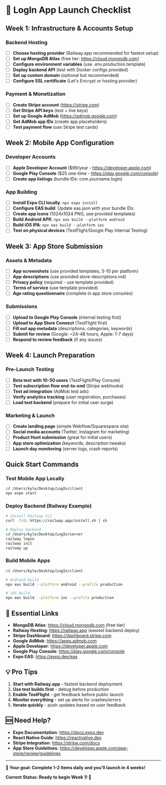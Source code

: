 # 🚀 LogIn App Launch Checklist

## Week 1: Infrastructure & Accounts Setup

### Backend Hosting
- [ ] **Choose hosting provider** (Railway.app recommended for fastest setup)
- [ ] **Set up MongoDB Atlas** (free tier: https://cloud.mongodb.com)
- [ ] **Configure environment variables** (use .env.production.template)
- [ ] **Deploy backend API** (test with Docker configs provided)
- [ ] **Set up custom domain** (optional but recommended)
- [ ] **Configure SSL certificate** (Let's Encrypt or hosting provider)

### Payment & Monetization
- [ ] **Create Stripe account** (https://stripe.com)
- [ ] **Get Stripe API keys** (test + live keys)
- [ ] **Set up Google AdMob** (https://admob.google.com)
- [ ] **Get AdMob app IDs** (create app placeholders)
- [ ] **Test payment flow** (use Stripe test cards)

## Week 2: Mobile App Configuration

### Developer Accounts
- [ ] **Apple Developer Account** ($99/year - https://developer.apple.com)
- [ ] **Google Play Console** ($25 one-time - https://play.google.com/console)
- [ ] **Create app listings** (bundle IDs: com.yourname.login)

### App Building
- [ ] **Install Expo CLI locally**: `npx expo install`
- [ ] **Configure EAS build**: Update eas.json with your bundle IDs
- [ ] **Create app icons** (1024x1024 PNG, use provided templates)
- [ ] **Build Android APK**: `npx eas build --platform android`
- [ ] **Build iOS IPA**: `npx eas build --platform ios`
- [ ] **Test on physical devices** (TestFlight/Google Play Internal Testing)

## Week 3: App Store Submission

### Assets & Metadata
- [ ] **App screenshots** (use provided templates, 5-10 per platform)
- [ ] **App descriptions** (use provided store-descriptions.md)
- [ ] **Privacy policy** (required - use template provided)
- [ ] **Terms of service** (use template provided)
- [ ] **Age rating questionnaire** (complete in app store consoles)

### Submissions
- [ ] **Upload to Google Play Console** (internal testing first)
- [ ] **Upload to App Store Connect** (TestFlight first)
- [ ] **Fill out app metadata** (descriptions, categories, keywords)
- [ ] **Submit for review** (Google: ~24-48 hours, Apple: 1-7 days)
- [ ] **Respond to review feedback** (if any issues)

## Week 4: Launch Preparation

### Pre-Launch Testing
- [ ] **Beta test with 10-50 users** (TestFlight/Play Console)
- [ ] **Test subscription flow end-to-end** (Stripe webhooks)
- [ ] **Test ad integration** (AdMob test ads)
- [ ] **Verify analytics tracking** (user registration, purchases)
- [ ] **Load test backend** (prepare for initial user surge)

### Marketing & Launch
- [ ] **Create landing page** (simple Webflow/Squarespace site)
- [ ] **Social media accounts** (Twitter, Instagram for marketing)
- [ ] **Product Hunt submission** (great for initial users)
- [ ] **App store optimization** (keywords, description tweaks)
- [ ] **Launch day monitoring** (server logs, crash reports)

## Quick Start Commands

### Test Mobile App Locally
```bash
cd /Users/kyle/Desktop/LogIn/client
npx expo start
```

### Deploy Backend (Railway Example)
```bash
# Install Railway CLI
curl -fsSL https://railway.app/install.sh | sh

# Deploy backend
cd /Users/kyle/Desktop/LogIn/server
railway login
railway init
railway up
```

### Build Mobile Apps
```bash
cd /Users/kyle/Desktop/LogIn/client

# Android build
npx eas build --platform android --profile production

# iOS build  
npx eas build --platform ios --profile production
```

## 🔗 Essential Links

- **MongoDB Atlas**: https://cloud.mongodb.com (free tier)
- **Railway Hosting**: https://railway.app (easiest backend deploy)
- **Stripe Dashboard**: https://dashboard.stripe.com
- **Google AdMob**: https://apps.admob.com
- **Apple Developer**: https://developer.apple.com
- **Google Play Console**: https://play.google.com/console
- **Expo EAS**: https://expo.dev/eas

## 💡 Pro Tips

1. **Start with Railway.app** - fastest backend deployment
2. **Use test builds first** - debug before production
3. **Enable TestFlight** - get feedback before public launch
4. **Monitor everything** - set up alerts for crashes/errors
5. **Iterate quickly** - push updates based on user feedback

## 🆘 Need Help?

- **Expo Documentation**: https://docs.expo.dev
- **React Native Guide**: https://reactnative.dev
- **Stripe Integration**: https://stripe.com/docs
- **App Store Guidelines**: https://developer.apple.com/app-store/review/guidelines

---

**🎯 Your goal: Complete 1-2 items daily and you'll launch in 4 weeks!**

**Current Status: Ready to begin Week 1! 🚀**